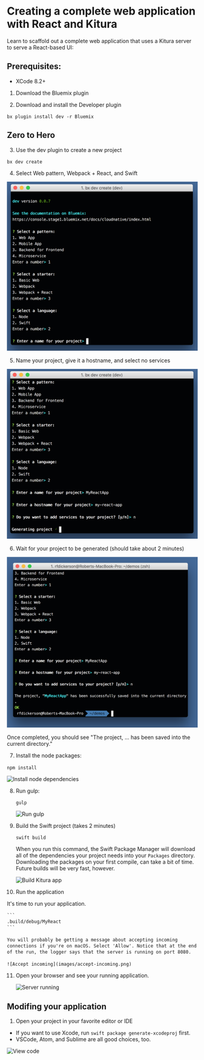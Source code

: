 # Creating a complete web application with React and Kitura

Learn to scaffold out a complete web application that uses a Kitura server to serve a React-based UI:

## Prerequisites:

- XCode 8.2+

1. Download the Bluemix plugin

2. Download and install the Developer plugin 
 
 ```
 bx plugin install dev -r Bluemix
 ```
 
 ## Zero to Hero
 
3. Use the dev plugin to create a new project

 ```
 bx dev create
 ```
 
4. Select Web pattern, Webpack + React, and Swift
 
 ![Scaffold-Step1](images/scaffold-step1.png)
 
5. Name your project, give it a hostname, and select no services

 ![Scaffold-Step2](images/scaffold-step2.png)
 
6. Wait for your project to be generated (should take about 2 minutes)

 ![Scaffold-Step3](images/scaffold-step3.png)

 Once completed, you should see "The project, ... has been saved into the current directory."
 
 7. Install the node packages:

 ```npm install```
 
  ![Install node dependencies](images/install-node-deps.png)
 
8. Run gulp:

    ```
    gulp
    ```
    
    ![Run gulp](images/run-gulp.png)
    
9. Build the Swift project (takes 2 minutes)

    ```
    swift build
    ```
    
    When you run this command, the Swift Package Manager will download all of the dependencies your project needs into your `Packages` directory. Downloading the packages on your first compile, can take a bit of time. Future builds will be very fast, however.
    
    ![Build Kitura app](images/build-kitura-app.png)
    
    
    
10. Run the application

  It's time to run your application.
  
    ```
    .build/debug/MyReact
    ```
    
    You will probably be getting a message about accepting incoming connections if you're on macOS. Select 'Allow'. Notice that at the end of the run, the logger says that the server is running on port 8080.
    
    ![Accept incoming](images/accept-incoming.png)
    

11. Open your browser and see your running application.

    ![Server running](images/congratulations.png)


## Modifing your application

1. Open your project in your favorite editor or IDE

  - If you want to use Xcode, run `swift package generate-xcodeproj` first.
  - VSCode, Atom, and Sublime are all good choices, too.

  ![View code](images/view-code.png)
  
        


